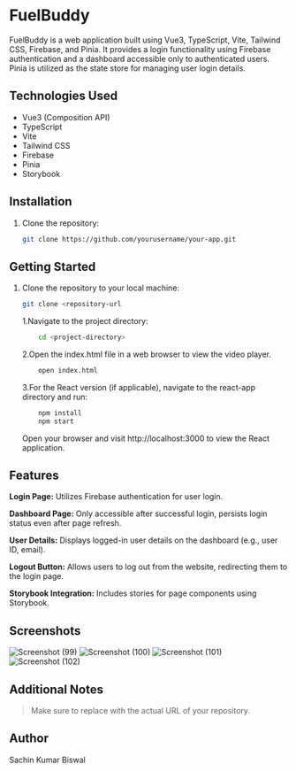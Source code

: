 # FuelBuddy

FuelBuddy is a web application built using Vue3, TypeScript, Vite, Tailwind CSS, Firebase, and Pinia. It provides a login functionality using Firebase authentication and a dashboard accessible only to authenticated users. Pinia is utilized as the state store for managing user login details.


## Technologies Used

  - Vue3 (Composition API)
  - TypeScript
  - Vite
  - Tailwind CSS
  - Firebase
  - Pinia
  - Storybook

## Installation

1. Clone the repository:

   ```bash
   git clone https://github.com/yourusername/your-app.git

## Getting Started

1. Clone the repository to your local machine:

   ```bash
   git clone <repository-url
   ```
    1.Navigate to the project directory:    
    ```bash
        cd <project-directory>
    ```
    2.Open the index.html file in a web browser to view the video player.
    ```bash
        open index.html
    ```
    3.For the React version (if applicable), navigate to the react-app directory and run:
    ```bash
        npm install
        npm start
    ```
    Open your browser and visit http://localhost:3000 to view the React application.

## Features

   **Login Page:** Utilizes Firebase authentication for user login.

   **Dashboard Page:** Only accessible after successful login, persists login status even after page refresh.

  **User Details:** Displays logged-in user details on the dashboard (e.g., user ID, email).

  **Logout Button:** Allows users to log out from the website, redirecting them to the login page.

  **Storybook Integration:**  Includes stories for page components using Storybook.

## Screenshots
![Screenshot (99)](https://github.com/sachinbiswal/fuelbuddy/assets/79940820/fd5c7c19-71e5-43a2-b4b1-6042952225ca)
![Screenshot (100)](https://github.com/sachinbiswal/fuelbuddy/assets/79940820/baf565a1-fabb-4475-af0d-77981bfbce14)
![Screenshot (101)](https://github.com/sachinbiswal/fuelbuddy/assets/79940820/2664eb10-8c21-41ab-8e6f-3732d1407247)
![Screenshot (102)](https://github.com/sachinbiswal/fuelbuddy/assets/79940820/d878c9da-44a4-4df2-866f-499a4ae449e1)

## Additional Notes
> Make sure to replace <repository-url> with the actual URL of your repository.

## Author
Sachin Kumar Biswal
